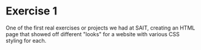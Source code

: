 # Exercise 1
One of the first real exercises or projects we had at SAIT, creating an HTML page that showed off different "looks" for a website with various CSS styling for each.
